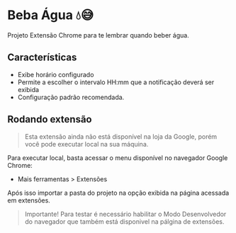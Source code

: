 # Beba Água 💧😅

Projeto Extensão Chrome para te lembrar quando beber água.

## Características

- Exibe horário configurado
- Permite a escolher o intervalo HH:mm que a notificação deverá ser exibida
- Configuração padrão recomendada.

## Rodando extensão

> Esta extensão ainda não está disponível na loja da Google, porém você pode executar local na sua máquina. 

Para executar local, basta acessar o menu disponível no navegador Google Chrome:
- Mais ferramentas > Extensões

Após isso importar a pasta do projeto na opção exibida na página acessada em extensões.

> Importante! Para testar é necessário habilitar o Modo Desenvolvedor do navegador que também está disponivel na pálgina de extensões.


